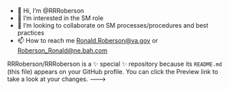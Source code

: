 - 👋 Hi, I’m @RRRoberson
- 👀 I’m interested in the SM role 
- 💞️ I’m looking to collaborate on SM processes/procedures and best practices
- 📫 How to reach me Ronald.Roberson@va.gov or Roberson_Ronald@ne.bah.com

RRRoberson/RRRoberson is a ✨ special ✨ repository because its `README.md` (this file) appears on your GitHub profile.
You can click the Preview link to take a look at your changes.
--->
